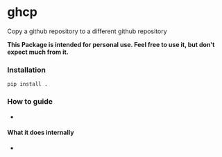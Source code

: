 # ghcp
Copy a github repository to a different github repository

**This Package is intended for personal use. Feel free to use it, but don't expect much from it.**

### Installation

    pip install .

### How to guide

-

#### What it does internally

-
